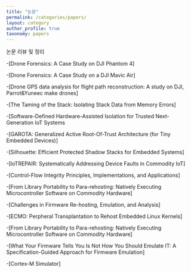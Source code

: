 ```yaml
---
title: "논문"
permalink: /categories/papers/
layout: category
author_profile: true
taxonomy: papers
---
```


논문 리뷰 및 정리


-[Drone Forensics: A Case Study on DJI Phantom 4]  

-[Drone Forensics: A Case Study on a DJI Mavic Air]  

-[Drone GPS data analysis for flight path reconstruction: A study on DJI, Parrot&Yuneec make drones]  

-[The Taming of the Stack: Isolating Stack Data from Memory Errors]  

-[Software-Defined Hardware-Assisted Isolation for Trusted Next-Generation IoT Systems  

-[GAROTA: Generalized Active Root-Of-Trust Architecture (for Tiny Embedded Devices)]  

-[Silhouette: Efficient Protected Shadow Stacks for Embedded Systems]  

-[IoTREPAIR: Systematically Addressing Device Faults in Commodity IoT]  

-[Control-Flow Integrity Principles, Implementations, and Applications]  

-[From Library Portability to Para-rehosting: Natively Executing Microcontroller Software on Commodity Hardware]  

-[Challenges in Firmware Re-hosting, Emulation, and Analysis]  

-[ECMO: Perpheral Transplantation to Rehost Embedded Linux Kernels]  

-[From Library Portability to Para-rehosting: Natively Executing Microcontroller Software on Commodity Hardware]  

-[What Your Firmware Tells You Is Not How You Should Emulate IT: A Specification-Guided Approach for Firmware Emulation]  

-[Cortex-M Simulator]  
